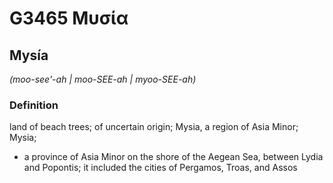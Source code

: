 # G3465 Μυσία

## Mysía

_(moo-see'-ah | moo-SEE-ah | myoo-SEE-ah)_

### Definition

land of beach trees; of uncertain origin; Mysia, a region of Asia Minor; Mysia; 

- a province of Asia Minor on the shore of the Aegean Sea, between Lydia and Popontis; it included the cities of Pergamos, Troas, and Assos
